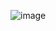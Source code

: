 ![image](https://github.com/nvmarzakov/SoftUni-HTML-and-CSS/assets/114495254/8e79b0c9-2324-40f8-ae27-ca05ff3030d4)
